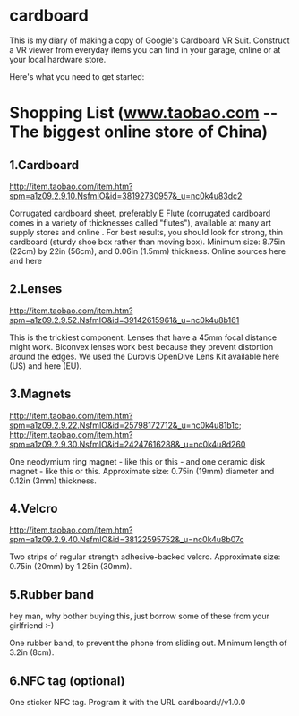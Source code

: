 cardboard
=========

This is my diary of making a copy of Google's Cardboard VR Suit. Construct a VR viewer from everyday items you can find in your garage, online or at your local hardware store.

Here's what you need to get started:

Shopping List (www.taobao.com -- The biggest online store of China)
=====

1.Cardboard
-----
http://item.taobao.com/item.htm?spm=a1z09.2.9.10.NsfmIO&id=38192730957&_u=nc0k4u83dc2


Corrugated cardboard sheet, preferably E Flute (corrugated cardboard comes in a variety of thicknesses called "flutes"), available at many art supply stores and online . For best results, you should look for strong, thin cardboard (sturdy shoe box rather than moving box). Minimum size: 8.75in (22cm) by 22in (56cm), and 0.06in (1.5mm) thickness. Online sources here and here


2.Lenses
-----
http://item.taobao.com/item.htm?spm=a1z09.2.9.52.NsfmIO&id=39142615961&_u=nc0k4u8b161


This is the trickiest component. Lenses that have a 45mm focal distance might work. Biconvex lenses work best because they prevent distortion around the edges. We used the Durovis OpenDive Lens Kit available here (US) and here (EU).


3.Magnets
-----
http://item.taobao.com/item.htm?spm=a1z09.2.9.22.NsfmIO&id=25798172712&_u=nc0k4u81b1c; http://item.taobao.com/item.htm?spm=a1z09.2.9.30.NsfmIO&id=24247616288&_u=nc0k4u8d260


One neodymium ring magnet - like this or this - and one ceramic disk magnet - like this or this. Approximate size: 0.75in (19mm) diameter and 0.12in (3mm) thickness.


4.Velcro
-----
http://item.taobao.com/item.htm?spm=a1z09.2.9.40.NsfmIO&id=38122595752&_u=nc0k4u8b07c


Two strips of regular strength adhesive-backed velcro. Approximate size: 0.75in (20mm) by 1.25in (30mm).


5.Rubber band
-----
hey man, why bother buying this, just borrow some of these from your girlfriend :-)


One rubber band, to prevent the phone from sliding out. Minimum length of 3.2in (8cm).


6.NFC tag (optional)
-----

One sticker NFC tag. Program it with the URL cardboard://v1.0.0
